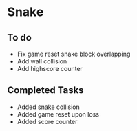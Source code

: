 # Snake

## To do
- Fix game reset snake block overlapping
- Add wall collision
- Add highscore counter

## Completed Tasks
- Added snake collision
- Added game reset upon loss
- Added score counter
